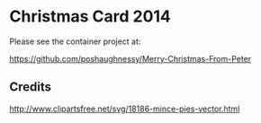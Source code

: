 # Christmas Card 2014

Please see the container project at:

https://github.com/poshaughnessy/Merry-Christmas-From-Peter


## Credits

http://www.clipartsfree.net/svg/18186-mince-pies-vector.html

